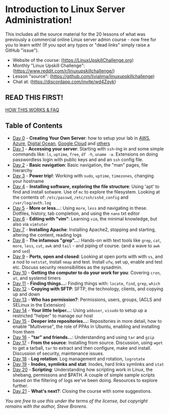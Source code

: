 # Introduction to Linux Server Administration!

This includes all the source material for the 20 lessons of what was previously a commercial online Linux server admin course - now free for you to learn with! (If you spot any typos or "dead links" simply raise a GitHub "issue").

* Website of the course: (<https://LinuxUpskillChallenge.org>)
* Monthly "Linux Upskill Challenge": (<https://www.reddit.com/r/linuxupskillchallenge/>)
* Lesson "source": (<https://github.com/livialima/linuxupskillchallenge>)
* Chat at: (<https://discordapp.com/invite/wd4Zqyk>)

## READ THIS FIRST!
[HOW THIS WORKS & FAQ](how-this-works.md)

## Table of Contents

* [Day 0](00-AWS-Free-Tier.md) - **Creating Your Own Server**: how to setup your lab in [AWS](00-AWS-Free-Tier.md), [Azure](00-Azure-Free-Tier.md), [Digital Ocean](00-Digital-Ocean.md), [Google Cloud](00-Google-Cloud.md) and [others](00-Remote-server-without-Credit-Card.md)
* [Day 1](01.md) - **Accessing your server**: Starting with `ssh`-ing in and some simple commands like: `ls`, `uptime`, `free`, `df -h`, `uname -a`. Extensions on doing passwordless login with public keys and and an `ssh` config file.
* [Day 2](02.md) - **Basic navigation**: Basic navigation, the "man" pages, file hierarchy
* [Day 3](03.md) - **Power trip!**: Working with `sudo`, `uptime`, `timezones`, changing your hostname
* [Day 4](04.md) - **Installing software, exploring the file structure**: Using 'apt' to find and install sotware. Use of `mc` to explore the filesystem. Looking at the contents of: `/etc/passwd`, `/etc/ssh/sshd_config` and `/var/log/auth.log`
* [Day 5](05.md) - **More or less...**: Using `more`, `less` and navigating in these. Dotfiles, history, tab completion, and using the `nano` txt editor
* [Day 6](06.md) - **Editing with "vim"**: Learning `vim`, the minimal knowledge, but also via `vimtutor`
* [Day 7](07.md) - **Installing Apache**: Installing Apache2, stopping and starting, altering the content, reading logs
* [Day 8](08.md) - **The infamous "grep"...**: Hands-on with text tools like `grep`, `cat`, `more`, `less`, `cut`, `awk` and `tail` - and piping of course. (and a wave to `awk` and `sed`)
* [Day 9](09.md) - **Ports, open and closed**: Looking at open ports with with `ss`, and a nod to `netstat`, install `nmap` and test. Install `ufw`, set up, enable and test etc. Discuss security resonsibilities as the sysadmin.
* [Day 10](10.md) - **Getting the computer to do your work for you**: Covering `cron`, `at`, and systemd timers
* [Day 11](11.md) - **Finding things...**: Finding things with: `locate`, `find`, `grep`, `which`
* [Day 12](12.md) - **Copying with SFTP**: SFTP, the technology, clients, and copying up and down
* [Day 13](13.md) - **Who has permission?**: Permissions, users, groups, (ACLS and SELinux in the Extension)
* [Day 14](14.md) - **Your little helper...**: Using `adduser`, `visudo` to setup up a restricted "helper" to manage our host
* [Day 15](15.md) - **Deeper into repositories...**: Repositories in more detail, how to enable "Multiverse", the role of PPAs in Ubuntu, enabling and installing from them
* [Day 16](16.md) - **"tar" and friends...**: Understanding and using `tar` and `gzip`
* [Day 17](17.md) - **From the source**: Installing from source. Discussion, using `wget` to get a tarball, `tar` to extract and then configure, make and install. Discussion of security, maintenance issues.
* [Day 18](18.md) - **Log rotation**: Log management and rotation, `logrotate`
* [Day 19](19.md) - **Inodes, symlinks and stat**: Inodes, hard links symlinks and `stat`
* [Day 20](20.md) - **Scripting**: Understanding how scripting work in Linux, the shebang, permissons and $PATH. A couple of simple sample scripts based on the filtering of logs we've been doing. Resources to explore further.
* [Day 21](21.md) - **What's next?**: Closing the course with some suggestions.

*You are free to use this under the terms of the license, but copyright remains with the author, Steve Brorens.*
